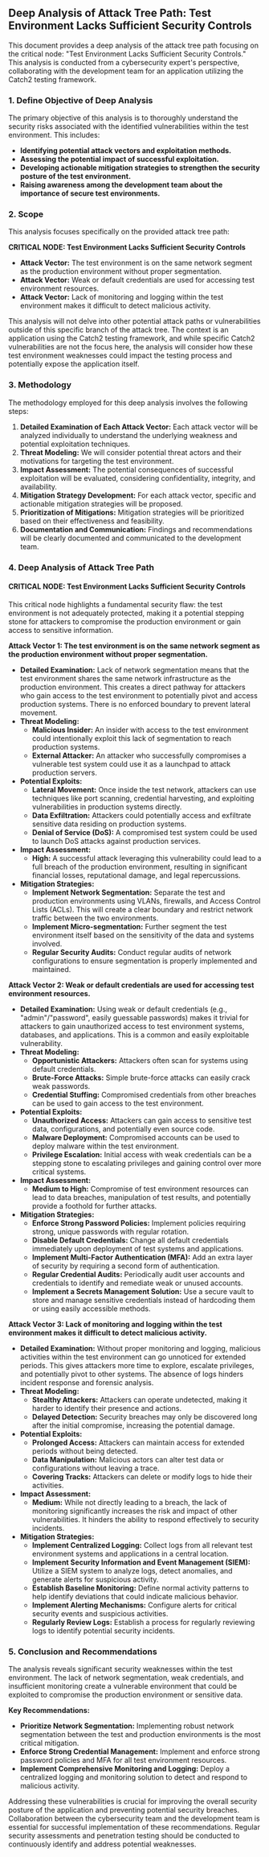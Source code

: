 ## Deep Analysis of Attack Tree Path: Test Environment Lacks Sufficient Security Controls

This document provides a deep analysis of the attack tree path focusing on the critical node: "Test Environment Lacks Sufficient Security Controls." This analysis is conducted from a cybersecurity expert's perspective, collaborating with the development team for an application utilizing the Catch2 testing framework.

### 1. Define Objective of Deep Analysis

The primary objective of this analysis is to thoroughly understand the security risks associated with the identified vulnerabilities within the test environment. This includes:

* **Identifying potential attack vectors and exploitation methods.**
* **Assessing the potential impact of successful exploitation.**
* **Developing actionable mitigation strategies to strengthen the security posture of the test environment.**
* **Raising awareness among the development team about the importance of secure test environments.**

### 2. Scope

This analysis focuses specifically on the provided attack tree path:

**CRITICAL NODE: Test Environment Lacks Sufficient Security Controls**

* **Attack Vector:** The test environment is on the same network segment as the production environment without proper segmentation.
* **Attack Vector:** Weak or default credentials are used for accessing test environment resources.
* **Attack Vector:** Lack of monitoring and logging within the test environment makes it difficult to detect malicious activity.

This analysis will not delve into other potential attack paths or vulnerabilities outside of this specific branch of the attack tree. The context is an application using the Catch2 testing framework, and while specific Catch2 vulnerabilities are not the focus here, the analysis will consider how these test environment weaknesses could impact the testing process and potentially expose the application itself.

### 3. Methodology

The methodology employed for this deep analysis involves the following steps:

1. **Detailed Examination of Each Attack Vector:**  Each attack vector will be analyzed individually to understand the underlying weakness and potential exploitation techniques.
2. **Threat Modeling:**  We will consider potential threat actors and their motivations for targeting the test environment.
3. **Impact Assessment:**  The potential consequences of successful exploitation will be evaluated, considering confidentiality, integrity, and availability.
4. **Mitigation Strategy Development:**  For each attack vector, specific and actionable mitigation strategies will be proposed.
5. **Prioritization of Mitigations:**  Mitigation strategies will be prioritized based on their effectiveness and feasibility.
6. **Documentation and Communication:**  Findings and recommendations will be clearly documented and communicated to the development team.

### 4. Deep Analysis of Attack Tree Path

#### CRITICAL NODE: Test Environment Lacks Sufficient Security Controls

This critical node highlights a fundamental security flaw: the test environment is not adequately protected, making it a potential stepping stone for attackers to compromise the production environment or gain access to sensitive information.

**Attack Vector 1: The test environment is on the same network segment as the production environment without proper segmentation.**

* **Detailed Examination:**  Lack of network segmentation means that the test environment shares the same network infrastructure as the production environment. This creates a direct pathway for attackers who gain access to the test environment to potentially pivot and access production systems. There is no enforced boundary to prevent lateral movement.
* **Threat Modeling:**
    * **Malicious Insider:** An insider with access to the test environment could intentionally exploit this lack of segmentation to reach production systems.
    * **External Attacker:** An attacker who successfully compromises a vulnerable test system could use it as a launchpad to attack production servers.
* **Potential Exploits:**
    * **Lateral Movement:** Once inside the test network, attackers can use techniques like port scanning, credential harvesting, and exploiting vulnerabilities in production systems directly.
    * **Data Exfiltration:** Attackers could potentially access and exfiltrate sensitive data residing on production systems.
    * **Denial of Service (DoS):** A compromised test system could be used to launch DoS attacks against production services.
* **Impact Assessment:**
    * **High:**  A successful attack leveraging this vulnerability could lead to a full breach of the production environment, resulting in significant financial losses, reputational damage, and legal repercussions.
* **Mitigation Strategies:**
    * **Implement Network Segmentation:**  Separate the test and production environments using VLANs, firewalls, and Access Control Lists (ACLs). This will create a clear boundary and restrict network traffic between the two environments.
    * **Implement Micro-segmentation:**  Further segment the test environment itself based on the sensitivity of the data and systems involved.
    * **Regular Security Audits:** Conduct regular audits of network configurations to ensure segmentation is properly implemented and maintained.

**Attack Vector 2: Weak or default credentials are used for accessing test environment resources.**

* **Detailed Examination:**  Using weak or default credentials (e.g., "admin"/"password", easily guessable passwords) makes it trivial for attackers to gain unauthorized access to test environment systems, databases, and applications. This is a common and easily exploitable vulnerability.
* **Threat Modeling:**
    * **Opportunistic Attackers:**  Attackers often scan for systems using default credentials.
    * **Brute-Force Attacks:**  Simple brute-force attacks can easily crack weak passwords.
    * **Credential Stuffing:**  Compromised credentials from other breaches can be used to gain access to the test environment.
* **Potential Exploits:**
    * **Unauthorized Access:** Attackers can gain access to sensitive test data, configurations, and potentially even source code.
    * **Malware Deployment:**  Compromised accounts can be used to deploy malware within the test environment.
    * **Privilege Escalation:**  Initial access with weak credentials can be a stepping stone to escalating privileges and gaining control over more critical systems.
* **Impact Assessment:**
    * **Medium to High:**  Compromise of test environment resources can lead to data breaches, manipulation of test results, and potentially provide a foothold for further attacks.
* **Mitigation Strategies:**
    * **Enforce Strong Password Policies:** Implement policies requiring strong, unique passwords with regular rotation.
    * **Disable Default Credentials:**  Change all default credentials immediately upon deployment of test systems and applications.
    * **Implement Multi-Factor Authentication (MFA):**  Add an extra layer of security by requiring a second form of authentication.
    * **Regular Credential Audits:**  Periodically audit user accounts and credentials to identify and remediate weak or unused accounts.
    * **Implement a Secrets Management Solution:**  Use a secure vault to store and manage sensitive credentials instead of hardcoding them or using easily accessible methods.

**Attack Vector 3: Lack of monitoring and logging within the test environment makes it difficult to detect malicious activity.**

* **Detailed Examination:**  Without proper monitoring and logging, malicious activities within the test environment can go unnoticed for extended periods. This gives attackers more time to explore, escalate privileges, and potentially pivot to other systems. The absence of logs hinders incident response and forensic analysis.
* **Threat Modeling:**
    * **Stealthy Attackers:** Attackers can operate undetected, making it harder to identify their presence and actions.
    * **Delayed Detection:**  Security breaches may only be discovered long after the initial compromise, increasing the potential damage.
* **Potential Exploits:**
    * **Prolonged Access:** Attackers can maintain access for extended periods without being detected.
    * **Data Manipulation:**  Malicious actors can alter test data or configurations without leaving a trace.
    * **Covering Tracks:**  Attackers can delete or modify logs to hide their activities.
* **Impact Assessment:**
    * **Medium:**  While not directly leading to a breach, the lack of monitoring significantly increases the risk and impact of other vulnerabilities. It hinders the ability to respond effectively to security incidents.
* **Mitigation Strategies:**
    * **Implement Centralized Logging:**  Collect logs from all relevant test environment systems and applications in a central location.
    * **Implement Security Information and Event Management (SIEM):**  Utilize a SIEM system to analyze logs, detect anomalies, and generate alerts for suspicious activity.
    * **Establish Baseline Monitoring:**  Define normal activity patterns to help identify deviations that could indicate malicious behavior.
    * **Implement Alerting Mechanisms:**  Configure alerts for critical security events and suspicious activities.
    * **Regularly Review Logs:**  Establish a process for regularly reviewing logs to identify potential security incidents.

### 5. Conclusion and Recommendations

The analysis reveals significant security weaknesses within the test environment. The lack of network segmentation, weak credentials, and insufficient monitoring create a vulnerable environment that could be exploited to compromise the production environment or sensitive data.

**Key Recommendations:**

* **Prioritize Network Segmentation:** Implementing robust network segmentation between the test and production environments is the most critical mitigation.
* **Enforce Strong Credential Management:** Implement and enforce strong password policies and MFA for all test environment resources.
* **Implement Comprehensive Monitoring and Logging:** Deploy a centralized logging and monitoring solution to detect and respond to malicious activity.

Addressing these vulnerabilities is crucial for improving the overall security posture of the application and preventing potential security breaches. Collaboration between the cybersecurity team and the development team is essential for successful implementation of these recommendations. Regular security assessments and penetration testing should be conducted to continuously identify and address potential weaknesses.